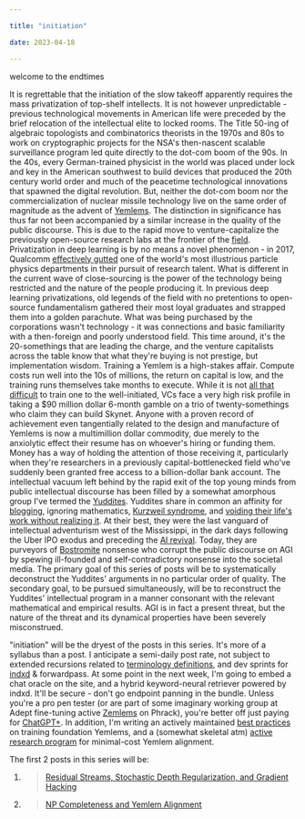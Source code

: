 ```yaml
---

title: "initiation"

date: 2023-04-18

---
```


welcome to the endtimes

<!-- more -->

It is regrettable that the initiation of the slow takeoff apparently requires the mass privatization of top-shelf intellects. It is not however unpredictable - previous technological movements in American life were preceded by the brief relocation of the intellectual elite to locked rooms. The Title 50-ing of algebraic topologists and combinatorics theorists in the 1970s and 80s to work on cryptographic projects for the NSA's then-nascent scalable surveillance program led quite directly to the dot-com boom of the 90s. In the 40s, every German-trained physicist in the world was placed under lock and key in the American southwest to build devices that produced the 20th century world order and much of the peacetime technological innovations that spawned the digital revolution. But, neither the dot-com boom nor the commercialization of nuclear missile technology live on the same order of magnitude as the advent of [Yemlems](https://ajl.bio/definitions#yemlems). The distinction in significance has thus far not been accompanied by a similar increase in the quality of the public discourse. This is due to the rapid move to venture-capitalize the previously open-source research labs at the frontier of the [field](https://ajl.bio/definitions#deep-learning). Privatization in deep learning is by no means a novel phenomenon - in 2017, Qualcomm [effectively gutted](https://www.qualcomm.com/news/releases/2017/08/qualcomm-bolsters-position-artificial-intelligence-research-outlines-its) one of the world's most illustrious particle physics departments in their pursuit of research talent. What is different in the current wave of close-sourcing is the power of the technology being restricted and the nature of the people producing it. In previous deep learning privatizations, old legends of the field with no pretentions to open-source fundamentalism gathered their most loyal graduates and strapped them into a golden parachute. What was being purchased by the corporations wasn't technology - it was connections and basic familiarity with a then-foreign and poorly understood field. This time around, it's the 20-somethings that are leading the charge, and the venture capitalists across the table know that what they're buying is not prestige, but implementation wisdom. Training a Yemlem is a high-stakes affair. Compute costs run well into the 10s of millions, the return on capital is low, and the training runs themselves take months to execute. While it is not [all that difficult](https://ajl.bio/2023/04/20/so-you-want-to-train-a-yemlem.html) to train one to the well-initiated, VCs face a very high risk profile in taking a $90 million dollar 6-month gamble on a trio of twenty-somethings who claim they can build Skynet. Anyone with a proven record of achievement even tangentially related to the design and manufacture of Yemlems is now a multimillion dollar commodity, due merely to the anxiolytic effect their resume has on whoever's hiring or funding them. Money has a way of holding the attention of those receiving it, particularly when they're researchers in a previously capital-bottlenecked field who've suddenly been granted free access to a billion-dollar bank account. The intellectual vacuum left behind by the rapid exit of the top young minds from public intellectual discourse has been filled by a somewhat amorphous group I've termed the [Yuddites](https://ajl.bio/definitions#Yuddite). Yuddites share in common an affinity for [blogging](https://lesswrong.com), ignoring mathematics, [Kurzweil syndrome](https://ajl.bio/definitions#kurzweil-syndrome), and [voiding their life's work without realizing it](https://www.lesswrong.com/posts/nH4c3Q9t9F3nJ7y8W/gpts-are-predictors-not-imitators). At their best, they were the last vanguard of intellectual adventurism west of the Mississippi, in the dark days following the Uber IPO exodus and preceding the [AI revival](https://cerebralvalley.ai/). Today, they are purveyors of [Bostromite](https://nickbostrom.com) nonsense who corrupt the public discourse on AGI by spewing ill-founded and self-contradictory nonsense into the societal media. The primary goal of this series of posts will be to systematically deconstruct the Yuddites' arguments in no particular order of quality. The secondary goal, to be pursued simultaneously, will be to reconstruct the Yuddites' intellectual program in a manner consonant with the relevant mathematical and empirical results. AGI is in fact a present threat, but the nature of the threat and its dynamical properties have been severely misconstrued.

"initiation" will be the dryest of the posts in this series. It's more of a syllabus than a post. I anticipate a semi-daily post rate, not subject to extended recursions related to [terminology definitions](https://ajl.bio/definitions), and dev sprints for [indxd](https://indxd.co) & forwardpass. At some point in the next week, I'm going to embed a chat oracle on the site, and a hybrid keyword-neural retriever powered by indxd. It'll be secure - don't go endpoint panning in the bundle. Unless you're a pro pen tester (or are part of some imaginary working group at Adept fine-tuning active [Zemlems](https://ajl.bio/definitions#zemlems) on Phrack), you're better off just paying for [ChatGPT+](https://openai.com/blog/chatgpt-plus). In addition, I'm writing an actively maintained [best practices](https://ajl.bio/2023/04/20/so-you-want-to-train-a-yemlem.html) on training foundation Yemlems, and a (somewhat skeletal atm) [active research program](https://ajl.bio/outrunning-kakade-with-no-rigor.html) for minimal-cost Yemlem alignment.

The first 2 posts in this series will be: 
1. > [Residual Streams, Stochastic Depth Regularization, and Gradient Hacking](https://ajl.bio/2023/04/19/residual-streams-and-gradient-hacking.html)
2. > [NP Completeness and Yemlem Alignment](https://np-completeness-and-alignment.html)

